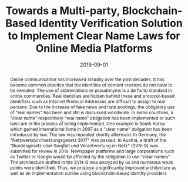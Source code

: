 ---
abstract: Online communication has increased steadily over the past decades. It has
  become common practice that the identities of content creators do not have to be
  revealed. The use of abbreviations or pseudonyms is a de facto standard in online
  communities. Real identities are hidden behind these and protocol-based identifiers
  such as Internet Protocol Addresses are difficult to assign to real persons. Due
  to the increase of fake news and hate postings, the obligatory use of "real names"
  has been and still is discussed worldwide. In some countries, a "clear name" respectively
  "real name" obligation has been implemented or such laws are in the process of being
  implemented. One example is South Korea which gained international fame in 2007
  as a "clear name" obligation has been introduced by law. The law was repealed shortly
  afterward.  In Germany, the "Netzwerkdurchsetzungsgesetz 2017" was passed. In Austria,
  a draft of the "Bundesgesetz über Sorgfalt und Verantwortung im Netz" (SVN-G) was
  submitted for review in 2019. Newspaper platforms and large corporations such as
  Twitter or Google would be affected by the obligation to use "clear names". The
  architecture drafted in the SVN-G was analyzed by us and numerous weak points were
  identified. Thus, we propose a significantly improved architecture as well as an
  implementation outline using blockchain-based identity providers.
authors:
- Karl Pinter
- Dominik Schmelz
- René Lamber
- Stefan Strobl
- Thomas Grechenig
date: '2019-09-01'
featured: false
links:
- name: Publik
  url: https://publik.tuwien.ac.at/showentry.php?ID=285680&lang=2
publication: 'Vortrag: Blockchain Forum, 17th International Conference on Business
  Process Management (BPM 2019), Vienna, Austria; 01.09.2019 - 06.09.2019; in: "Proceedings
  of the International Conference on Business Process Management", Springer, Cham,
  LNBIP 361 (2019), ISBN: 978-3-030-30428-7; S. 151 - 165'
publication_types:
- '1'
publishDate: '2019-09-01'
title: Towards a Multi-party, Blockchain-Based Identity Verification Solution to Implement
  Clear Name Laws for Online Media Platforms
url_pdf: ''
---